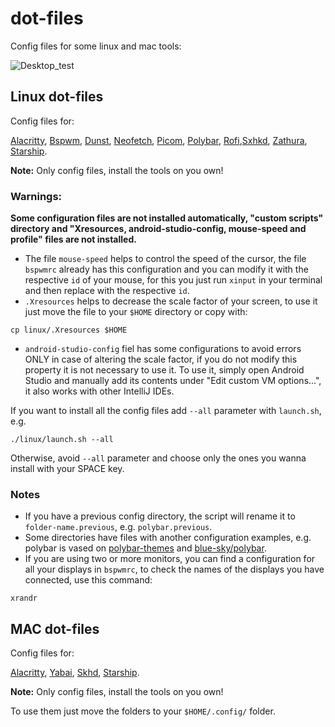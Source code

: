 # dot-files

Config files for some linux and mac tools:

![Desktop_test](https://user-images.githubusercontent.com/79495707/156905282-c3616471-9595-4ab7-bd9b-60e62ad6006b.png)

## Linux dot-files

Config files for:

[Alacritty](https://github.com/alacritty/alacritty), [Bspwm](https://github.com/baskerville/bspwm), [Dunst](https://github.com/dunst-project/dunst), [Neofetch](https://github.com/dylanaraps/neofetch), [Picom](https://github.com/yshui/picom), [Polybar](https://github.com/polybar/polybar), [Rofi](https://github.com/davatorium/rofi),[Sxhkd](https://github.com/baskerville/sxhkd), [Zathura](https://github.com/pwmt/zathura), [Starship](https://starship.rs).



**Note:** Only config files, install the tools on you own!

### **Warnings:**

**Some configuration files are not installed automatically, "custom scripts" directory and "Xresources, android-studio-config, mouse-speed and profile" files are not installed.**

- The file `mouse-speed` helps to control the speed of the cursor, the file `bspwmrc` already has this configuration and you can modify it with the respective `id` of your mouse, for this you just run `xinput` in your terminal and then replace with the respective `id`.
- `.Xresources` helps to decrease the scale factor of your screen, to use it just move the file to your `$HOME` directory or copy with:

```shell
cp linux/.Xresources $HOME
```

- `android-studio-config` fiel has some configurations to avoid errors ONLY in case of altering the scale factor, if you do not modify this property it is not necessary to use it. To use it, simply open Android Studio and manually add its contents under "Edit custom VM options...", it also works with other IntelliJ IDEs.

If you want to install all the config files add `--all` parameter with `launch.sh`, e.g.

```shell
./linux/launch.sh --all
```

Otherwise, avoid `--all` parameter and choose only the ones you wanna install with your SPACE key.

### Notes

- If you have a previous config directory, the script will rename it to `folder-name.previous`, e.g. `polybar.previous`.
- Some directories have files with another configuration examples, e.g. polybar is vased on [polybar-themes](https://github.com/adi1090x/polybar-themes) and [blue-sky/polybar](https://github.com/VaughnValle/blue-sky/tree/master/polybar).
- If you are using two or more monitors, you can find a configuration for all your displays in `bspwmrc`, to check the names of the displays you have connected, use this command:

```shell
xrandr
```

## MAC dot-files

Config files for:

[Alacritty](https://github.com/alacritty/alacritty), [Yabai](https://github.com/koekeishiya/yabai), [Skhd](https://github.com/koekeishiya/skhd), [Starship](https://starship.rs).

**Note:** Only config files, install the tools on you own!

To use them just move the folders to your `$HOME/.config/` folder.
